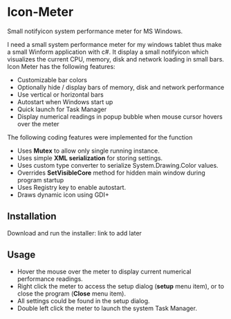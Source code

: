 # Icon-Meter
Small notifyicon system performance meter for MS Windows.

I need a small system performance meter for my windows tablet thus make a small Winform application with c#. It display a small notifyicon which visualizes the current CPU, memory, disk and network loading in small bars.
Icon Meter has the following features:

* Customizable bar colors
* Optionally hide / display bars of memory, disk and network performance
* Use vertical or horizontal bars
* Autostart when Windows start up
* Quick launch for Task Manager
* Display numerical readings in popup bubble when mouse cursor hovers over the meter

The following coding features were implemented for the function

* Uses **Mutex** to allow only single running instance.
* Uses simple **XML serialization** for storing settings.
* Uses custom type converter to serialize System.Drawing.Color values.
* Overrides **SetVisibleCore** method for hidden main window during program startup
* Uses Registry key to enable autostart.
* Draws dynamic icon using GDI+ 

## Installation

Download and run the installer:
link to add later

## Usage

* Hover the mouse over the meter to display current numerical performance readings. 
* Right click the meter to access the setup dialog (**setup** menu item), or to close the program (**Close** menu item).
* All settings could be found in the setup dialog.
* Double left click the meter to launch the system Task Manager.



